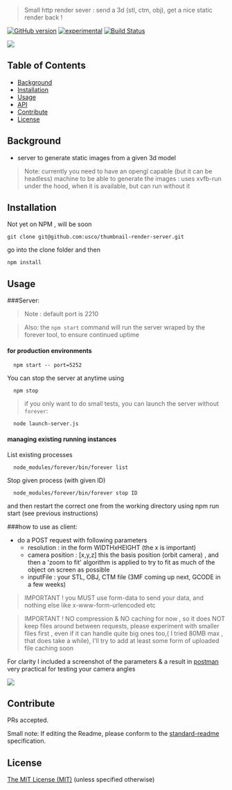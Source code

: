 > Small http render sever : send a 3d (stl, ctm, obj), get a nice static render back !

[![GitHub version](https://badge.fury.io/gh/usco%2Fthumbnail-render-server.svg)](https://badge.fury.io/gh/usco%2Fthumbnail-render-server)
[![experimental](http://badges.github.io/stability-badges/dist/experimental.svg)](http://github.com/badges/stability-badges)
[![Build Status](https://travis-ci.org/usco/thumbnail-render-server.svg)](https://travis-ci.org/usco/thumbnail-render-server)

<img src="https://raw.githubusercontent.com/usco/thumbnail-render-server/master/screenshot.png" />


## Table of Contents

- [Background](#background)
- [Installation](#installation)
- [Usage](#usage)
- [API](#api)
- [Contribute](#contribute)
- [License](#license)

## Background

- server to generate static images from a given 3d model

> Note: currently you need to have an opengl capable (but it can be headless) machine to be able
to generate the images : uses xvfb-run under the hood, when it is available, but can run without it

## Installation

Not yet on NPM , will be soon
```
git clone git@github.com:usco/thumbnail-render-server.git
```
go into the clone folder and then
```
npm install
```


## Usage

###Server:
> Note : default port is 2210

> Also: the `npm start` command will run the server wraped by the forever tool, to ensure continued uptime

#### for production environments

```
  npm start -- port=5252
```

You can stop the server at anytime using

```
  npm stop
```

> if you only want to do small tests, you can launch the server without `forever`:

```
  node launch-server.js
```

#### managing existing running instances

List existing processes
```
  node_modules/forever/bin/forever list
```

Stop given process (with given ID)
```
  node_modules/forever/bin/forever stop ID
```

and then restart the correct one from the working directory using npm run start (see previous instructions)

###how to use as client:

- do a POST request with following parameters
   - resolution : in the form WIDTHxHEIGHT (the x is important)
   - camera position : [x,y,z] this the basis position (orbit camera) , and then a 'zoom to fit' algorithm is applied to try to fit as much of the object on screen as possible
   - inputFile : your STL, OBJ, CTM file (3MF coming up next, GCODE in a few weeks)

> IMPORTANT ! you MUST use form-data to send your data, and nothing else like x-www-form-urlencoded etc

> IMPORTANT ! NO compression & NO caching for now , so it does NOT keep files around between requests, please experiment with smaller files first , even if it can handle quite big ones too,( I tried 80MB max , that does take a while), I'll try to add at least some form of uploaded file caching soon

For clarity I included a screenshot of the parameters & a result in [postman](https://www.getpostman.com/) very practical for testing your camera angles

<img src="https://raw.githubusercontent.com/usco/thumbnail-render-server/master/screenshot.png" />

## Contribute

PRs accepted.

Small note: If editing the Readme, please conform to the [standard-readme](https://github.com/RichardLitt/standard-readme) specification.


## License

[The MIT License (MIT)](https://github.com/usco/thumbnail-render-server/blob/master/LICENSE)
(unless specified otherwise)
